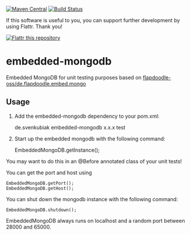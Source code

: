 [![Maven Central](https://maven-badges.herokuapp.com/maven-central/de.svenkubiak/embedded-mongodb/badge.svg)](https://maven-badges.herokuapp.com/maven-central/de.svenkubiak/embedded-mongodb)
[![Build Status](https://secure.travis-ci.org/svenkubiak/embedded-mongodb.png?branch=master)](http://travis-ci.org/svenkubiak/embedded-mongodb)

If this software is useful to you, you can support further development by using Flattr. Thank you!

[![Flattr this repository](http://api.flattr.com/button/flattr-badge-large.png)](https://flattr.com/submit/auto?user_id=svenkubiak&url=https://github.com/svenkubiak/embedded-mongodb&title=embedded-mongodb&language=en&tags=github&category=software)


embedded-mongodb
================

Embedded MongoDB for unit testing purposes based on [flapdoodle-oss/de.flapdoodle.embed.mongo][1]

Usage
------------------

1) Add the embedded-mongodb dependency to your pom.xml:

    <dependency>
        <groupId>de.svenkubiak</groupId>
        <artifactId>embedded-mongodb</artifactId>
        <version>x.x.x</version>
        <scope>test</scope>
    </dependency>

2) Start up the embedded mongodb with the following command:

	EmbeddedMongoDB.getInstance();
	
You may want to do this in an @Before annotated class of your unit tests!
	
You can get the port and host using 

	EmbeddedMongoDB.getPort();
	EmbeddedMongoDB.getHost();

You can shut down the mongodb instance with the following command:

	EmbeddedMongoDB.shutdown();
	
EmbeddedMongoDB always runs on localhost and a random port between 28000 and 65000.

[1]: https://github.com/flapdoodle-oss/de.flapdoodle.embed.mongo